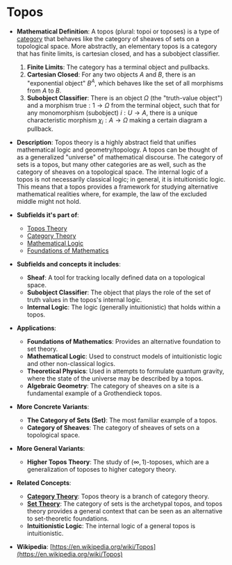 # Topos

- **Mathematical Definition**: A topos (plural: topoi or toposes) is a type of [category](../category_theory/category.md) that behaves like the category of sheaves of sets on a topological space. More abstractly, an elementary topos is a category that has finite limits, is cartesian closed, and has a subobject classifier.
    1.  **Finite Limits**: The category has a terminal object and pullbacks.
    2.  **Cartesian Closed**: For any two objects $A$ and $B$, there is an "exponential object" $B^A$, which behaves like the set of all morphisms from $A$ to $B$.
    3.  **Subobject Classifier**: There is an object $\Omega$ (the "truth-value object") and a morphism $\text{true}: 1 \to \Omega$ from the terminal object, such that for any monomorphism (subobject) $i: U \to A$, there is a unique characteristic morphism $\chi_i: A \to \Omega$ making a certain diagram a pullback.

- **Description**: Topos theory is a highly abstract field that unifies mathematical logic and geometry/topology. A topos can be thought of as a generalized "universe" of mathematical discourse. The category of sets is a topos, but many other categories are as well, such as the category of sheaves on a topological space. The internal logic of a topos is not necessarily classical logic; in general, it is intuitionistic logic. This means that a topos provides a framework for studying alternative mathematical realities where, for example, the law of the excluded middle might not hold.

- **Subfields it's part of**:
    - [Topos Theory](https://en.wikipedia.org/wiki/Topos_theory)
    - [Category Theory](https://en.wikipedia.org/wiki/Category_theory)
    - [Mathematical Logic](https://en.wikipedia.org/wiki/Mathematical_logic)
    - [Foundations of Mathematics](https://en.wikipedia.org/wiki/Foundations_of_mathematics)

- **Subfields and concepts it includes**:
    - **Sheaf**: A tool for tracking locally defined data on a topological space.
    - **Subobject Classifier**: The object that plays the role of the set of truth values in the topos's internal logic.
    - **Internal Logic**: The logic (generally intuitionistic) that holds within a topos.

- **Applications**:
    - **Foundations of Mathematics**: Provides an alternative foundation to set theory.
    - **Mathematical Logic**: Used to construct models of intuitionistic logic and other non-classical logics.
    - **Theoretical Physics**: Used in attempts to formulate quantum gravity, where the state of the universe may be described by a topos.
    - **Algebraic Geometry**: The category of sheaves on a site is a fundamental example of a Grothendieck topos.

- **More Concrete Variants**:
    - **The Category of Sets (Set)**: The most familiar example of a topos.
    - **Category of Sheaves**: The category of sheaves of sets on a topological space.

- **More General Variants**:
    - **Higher Topos Theory**: The study of $(\infty, 1)$-toposes, which are a generalization of toposes to higher category theory.

- **Related Concepts**:
    - **[Category Theory](../category_theory/category.md)**: Topos theory is a branch of category theory.
    - **[Set Theory](../set_theory/set.md)**: The category of sets is the archetypal topos, and topos theory provides a general context that can be seen as an alternative to set-theoretic foundations.
    - **Intuitionistic Logic**: The internal logic of a general topos is intuitionistic.

- **Wikipedia**: [https://en.wikipedia.org/wiki/Topos](https://en.wikipedia.org/wiki/Topos)
